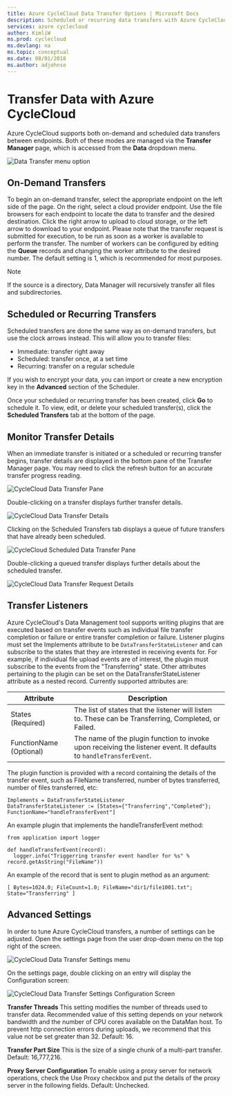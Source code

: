```yaml
---
title: Azure CycleCloud Data Transfer Options | Microsoft Docs
description: Scheduled or recurring data transfers with Azure CycleCloud.
services: azure cyclecloud
author: KimliW
ms.prod: cyclecloud
ms.devlang: na
ms.topic: conceptual
ms.date: 08/01/2018
ms.author: adjohnso
---
```

# Transfer Data with Azure CycleCloud

Azure CycleCloud supports both on-demand and scheduled data transfers between endpoints.
Both of these modes are managed via the **Transfer Manager** page, which is accessed
from the **Data** dropdown menu.

![Data Transfer menu option](~/images/data_transfer.png)

## On-Demand Transfers

To begin an on-demand transfer, select the appropriate endpoint on the left side of the page.
On the right, select a cloud provider endpoint. Use the file browsers for each endpoint to locate
the data to transfer and the desired destination. Click the right arrow
to upload to cloud storage, or the left arrow to download to your endpoint. Please note that
the transfer request is submitted for execution, to be run as soon as a worker is available
to perform the transfer. The number of workers can be configured by editing the **Queue** records
and changing the worker attribute to the desired number. The default setting is 1, which is
recommended for most purposes.

> [!NOTE]
> If the source is a directory, Data Manager will recursively transfer all files and subdirectories.

## Scheduled or Recurring Transfers

Scheduled transfers are done the same way as on-demand transfers, but use the clock arrows instead. This will
allow you to transfer files:

* Immediate: transfer right away
* Scheduled: transfer once, at a set time
* Recurring: transfer on a regular schedule

If you wish to encrypt your data, you can import or create a new encryption key in the **Advanced** section of the Scheduler.

Once your scheduled or recurring transfer has been created, click **Go** to schedule it. To view, edit, or delete your scheduled transfer(s), click the **Scheduled Transfers** tab at the bottom of the page.

## Monitor Transfer Details

When an immediate transfer is initiated or a scheduled or recurring transfer begins,
transfer details are displayed in the bottom pane of the Transfer Manager page.
You may need to click the refresh button for an accurate transfer progress reading.

![CycleCloud Data Transfer Pane](~/images/transfer_pane.png)

Double-clicking on a transfer displays further transfer details.

![CycleCloud Data Transfer Details](~/images/transfer_details_window.png)

Clicking on the Scheduled Transfers tab displays a queue of future transfers that have already been scheduled.

![CycleCloud Scheduled Data Transfer Pane](~/images/scheduled_transfer_pane.png)

Double-clicking a queued transfer displays further details about the scheduled transfer.

![CycleCloud Data Transfer Request Details](~/images/transfer_request_details.png)

## Transfer Listeners
Azure CycleCloud's Data Management tool supports writing plugins that are executed based on transfer events such as individual file transfer completion or failure or entire transfer completion or failure. Listener plugins must set the Implements attribute to be `DataTransferStateListener` and can subscribe to the states that they are interested in receiving events for. For example, if individual file upload events are of interest, the plugin must subscribe to the events from the "Transferring" state. Other attributes pertaining to the plugin can be set on the DataTransferStateListener attribute as a nested record. Currently supported attributes are:

| Attribute               | Description                                                                                                        |
| ----------------------- | ------------------------------------------------------------------------------------------------------------------ |
| States (Required)       | The list of states that the listener will listen to. These can be Transferring, Completed, or Failed.              |
| FunctionName (Optional) | The name of the plugin function to invoke upon receiving the listener event. It defaults to `handleTransferEvent`. |

The plugin function is provided with a record containing the details of the transfer event, such as FileName transferred, number of bytes transferred, number of files transferred, etc:

``` plugin
Implements = DataTransferStateListener
DataTransferStateListener := [States={"Transferring","Completed"}; FunctionName="handleTransferEvent"]
```

An example plugin that implements the handleTransferEvent method:

``` plugin
from application import logger

def handleTransferEvent(record):
  logger.info("Triggerring transfer event handler for %s" % record.getAsString("FileName"))
```

An example of the record that is sent to plugin method as an argument:

``` plugin
[ Bytes=1024.0; FileCount=1.0; FileName="dir1/file1001.txt"; State="Transferring" ]
```

## Advanced Settings

In order to tune Azure CycleCloud transfers, a number of settings can be adjusted. Open the settings page from the user drop-down menu on the top right of the screen.

![CycleCloud Data Transfer Settings menu](~/images/settings_dropdown.png)

On the settings page, double clicking on an entry will display the Configuration screen:

![CycleCloud Data Transfer Settings Configuration Screen](~/images/dataman_settings.png)

**Transfer Threads**
This setting modifies the number of threads used to transfer data. Recommended value of this setting depends on your network bandwidth and the number of CPU cores available on the DataMan host. To prevent http connection errors during uploads, we recommend that this value not be set greater than 32. Default: 16.

**Transfer Part Size**
This is the size of a single chunk of a multi-part transfer. Default: 16,777,216.

**Proxy Server Configuration**
To enable using a proxy server for network operations, check the Use Proxy checkbox and put the details of the proxy server in the following fields. Default: Unchecked.
